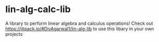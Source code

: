 # lin-alg-calc-lib
A library to perform linear algebra and calculus operations!
Check out https://jitpack.io/#DivAgarwal1/lin-alg-lib to use this libary in your own projects
